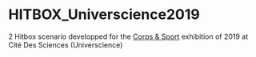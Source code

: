 # HITBOX_Universcience2019 

2 Hitbox scenario developped for the [Corps & Sport](http://www.cite-sciences.fr/fr/au-programme/expos-temporaires/corps-et-sport/lexposition/) exhibition of 2019 at Cité Des Sciences (Universcience)
